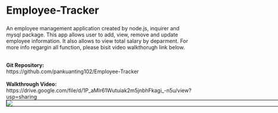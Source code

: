 # Employee-Tracker
###
An employee management application created by node.js, inquirer and mysql package. This app allows user to add, view, remove and update employee information. It also allows to view total salary by deparment. For more info regargin all function, please bisit video walkthorugh link below.

<br>
<b>Git Repository:</b>
<br>https://github.com/pankuanting102/Employee-Tracker
<br>
<br><b>Walkthrough Video:</b>
<br>https://drive.google.com/file/d/1P_aMlr61Wutuiak2m5jnbhFkagi_-n5u/view?usp=sharing
<br><div style="width: 90vw; margin: auto; border: 1px black solid">
<img src="https://github.com/pankuanting102/Employee-Tracker/blob/master/asset/12_employee_tracker_walkthrough.gif?raw=true">
</div>
